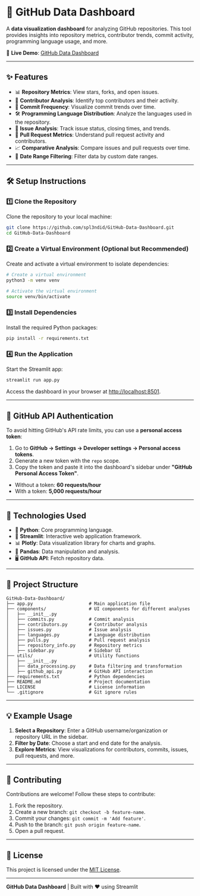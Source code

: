 # 🌟 GitHub Data Dashboard

A **data visualization dashboard** for analyzing GitHub repositories. This tool provides insights into repository metrics, contributor trends, commit activity, programming language usage, and more.

🚀 **Live Demo**: [GitHub Data Dashboard](https://web-production-e2a2f.up.railway.app/)

---

## ✨ Features

- 📊 **Repository Metrics**: View stars, forks, and open issues.
- 👥 **Contributor Analysis**: Identify top contributors and their activity.
- 📅 **Commit Frequency**: Visualize commit trends over time.
- 🛠️ **Programming Language Distribution**: Analyze the languages used in the repository.
- 🐛 **Issue Analysis**: Track issue status, closing times, and trends.
- 🔀 **Pull Request Metrics**: Understand pull request activity and contributors.
- 📈 **Comparative Analysis**: Compare issues and pull requests over time.
- 📆 **Date Range Filtering**: Filter data by custom date ranges.

---

## 🛠️ Setup Instructions

### 1️⃣ Clone the Repository
Clone the repository to your local machine:
```bash
git clone https://github.com/spl3ndid/GitHub-Data-Dashboard.git
cd GitHub-Data-Dashboard
```

### 2️⃣ Create a Virtual Environment (Optional but Recommended)
Create and activate a virtual environment to isolate dependencies:
```bash
# Create a virtual environment
python3 -m venv venv

# Activate the virtual environment
source venv/bin/activate
```

### 3️⃣ Install Dependencies
Install the required Python packages:
```bash
pip install -r requirements.txt
```

### 4️⃣ Run the Application
Start the Streamlit app:
```bash
streamlit run app.py
```

Access the dashboard in your browser at [http://localhost:8501](http://localhost:8501).

---

## 🔑 GitHub API Authentication

To avoid hitting GitHub's API rate limits, you can use a **personal access token**:

1. Go to **GitHub → Settings → Developer settings → Personal access tokens**.
2. Generate a new token with the `repo` scope.
3. Copy the token and paste it into the dashboard's sidebar under **"GitHub Personal Access Token"**.

- Without a token: **60 requests/hour**
- With a token: **5,000 requests/hour**

---

## 🧰 Technologies Used

- 🐍 **Python**: Core programming language.
- 🎨 **Streamlit**: Interactive web application framework.
- 📊 **Plotly**: Data visualization library for charts and graphs.
- 🐼 **Pandas**: Data manipulation and analysis.
- 🖥️ **GitHub API**: Fetch repository data.

---

## 📂 Project Structure

```
GitHub-Data-Dashboard/
├── app.py                     # Main application file
├── components/                # UI components for different analyses
│   ├── __init__.py
│   ├── commits.py             # Commit analysis
│   ├── contributors.py        # Contributor analysis
│   ├── issues.py              # Issue analysis
│   ├── languages.py           # Language distribution
│   ├── pulls.py               # Pull request analysis
│   ├── repository_info.py     # Repository metrics
│   ├── sidebar.py             # Sidebar UI
├── utils/                     # Utility functions
│   ├── __init__.py
│   ├── data_processing.py     # Data filtering and transformation
│   ├── github_api.py          # GitHub API interaction
├── requirements.txt           # Python dependencies
├── README.md                  # Project documentation
├── LICENSE                    # License information
└── .gitignore                 # Git ignore rules
```

---

## 💡 Example Usage

1. **Select a Repository**: Enter a GitHub username/organization or repository URL in the sidebar.
2. **Filter by Date**: Choose a start and end date for the analysis.
3. **Explore Metrics**: View visualizations for contributors, commits, issues, pull requests, and more.

---

## 🤝 Contributing

Contributions are welcome! Follow these steps to contribute:

1. Fork the repository.
2. Create a new branch: `git checkout -b feature-name`.
3. Commit your changes: `git commit -m 'Add feature'`.
4. Push to the branch: `git push origin feature-name`.
5. Open a pull request.

---

## 📜 License

This project is licensed under the [MIT License](LICENSE).

---

**GitHub Data Dashboard** | Built with ❤️ using Streamlit